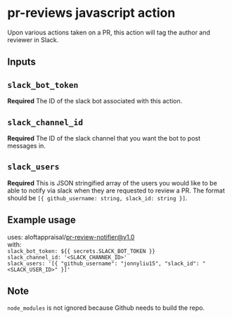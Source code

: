 # pr-reviews javascript action

Upon various actions taken on a PR, this action will tag the author and reviewer in Slack.

## Inputs

## `slack_bot_token`

**Required** The ID of the slack bot associated with this action.

## `slack_channel_id`

**Required** The ID of the slack channel that you want the bot to post messages in.

## `slack_users`

**Required** This is JSON stringified array of the users you would like to be able to notify via slack when they are requested to review a PR. The format should be `[{ github_username: string, slack_id: string }]`.

## Example usage

uses: aloftappraisal/pr-review-notifier@v1.0  
with:  
 `slack_bot_token: ${{ secrets.SLACK_BOT_TOKEN }}`  
 `slack_channel_id: '<SLACK_CHANNEK_ID>'`  
 `slack_users: '[{ "github_username": "jonnyliu15", "slack_id": "<SLACK_USER_ID>" }]'`

## Note

`node_modules` is not ignored because Github needs to build the repo.
